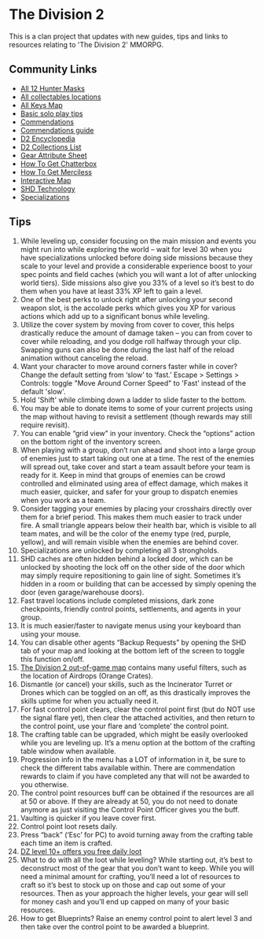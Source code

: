 # The Division 2
This is a clan project that updates with new guides, tips and links to resources relating to 'The Division 2' MMORPG.

## Community Links
- [All 12 Hunter Masks](https://www.reddit.com/r/thedivision/comments/b3u2ji/a_step_by_step_guide_on_how_to_obtain_all_12/)
- [All collectables locations](https://www.reddit.com/r/thedivision/comments/b32p9a/the_division_2_all_collectibles_location_comms/)
- [All Keys Map](https://www.reddit.com/r/thedivision/comments/b3jwp3/map_of_all_keys_w_instructions/)
- [Basic solo play tips](https://www.reddit.com/r/thedivision/comments/b3nj45/basic_tips_for_solo_play/)
- [Commendations](https://old.reddit.com/r/thedivision/wiki/thedivision2/commendations)
- [Commendations guide](https://www.reddit.com/r/thedivision/comments/b3onz7/commendations_2500_point_guide/)
- [D2 Encyclopedia](https://docs.google.com/spreadsheets/d/1aBCly6-O0rP4wIs80sd8MAldDYd2mSdnwCLncyrCjps/htmlview?usp=sharing&sle=true#)
- [D2 Collections List](https://docs.google.com/spreadsheets/d/e/2PACX-1vT9cuFYaxTl1zwVpNkcPLIFq1aI8vzdm_GEVi7kff_23oO7qEEbihitnb_JiWcxq3x5Cpjhp9xe9LCr/pubhtml#)
- [Gear Attribute Sheet](https://docs.google.com/spreadsheets/d/e/2PACX-1vTMyKlW90Q2H3RDKXF7cISzVgs7aM9tjqFtf2ZH6i1e_U_8K_LUD2-2ccTrXrgsLBUW15U-9z7u5tgz/pubhtml#)
- [How To Get Chatterbox](https://www.pcgamesn.com/the-division-2/chatterbox-exotic-how-to-get)
- [How To Get Merciless](https://youtu.be/YAv7JiUBz1w)
- [Interactive Map](https://division2map.com/)
- [SHD Technology](https://shd.technology/)
- [Specializations](https://cdn.discordapp.com/attachments/554289782121955349/554332118293938230/HeY7nNW.jpg)


## Tips
1.	While leveling up, consider focusing on the main mission and events you might run into while exploring the world – wait for level 30 when you have specializations unlocked before doing side missions because they scale to your level and provide a considerable experience boost to your spec points and field caches (which you will want a lot of after unlocking world tiers). Side missions also give you 33% of a level so it’s best to do them when you have at least 33% XP left to gain a level.
2.	One of the best perks to unlock right after unlocking your second weapon slot, is the accolade perks which gives you XP for various actions which add up to a significant bonus while leveling.
3.	Utilize the cover system by moving from cover to cover, this helps drastically reduce the amount of damage taken – you can from cover to cover while reloading, and you dodge roll halfway through your clip. Swapping guns can also be done during the last half of the reload animation without canceling the reload.
4.	Want your character to move around corners faster while in cover? Change the default setting from ‘slow’ to ‘fast.’ Escape > Settings > Controls: toggle "Move Around Corner Speed" to 'Fast' instead of the default 'slow'.
5.	Hold 'Shift' while climbing down a ladder to slide faster to the bottom.
6.	You may be able to donate items to some of your current projects using the map without having to revisit a settlement (though rewards may still require revisit).
7.	You can enable “grid view” in your inventory. Check the “options” action on the bottom right of the inventory screen.
8.	When playing with a group, don’t run ahead and shoot into a large group of enemies just to start taking out one at a time. The rest of the enemies will spread out, take cover and start a team assault before your team is ready for it. Keep in mind that groups of enemies can be crowd controlled and eliminated using area of effect damage, which makes it much easier, quicker, and safer for your group to dispatch enemies when you work as a team.
9.	Consider tagging your enemies by placing your crosshairs directly over them for a brief period. This makes them much easier to track under fire. A small triangle appears below their health bar, which is visible to all team mates, and will be the color of the enemy type (red, purple, yellow), and will remain visible when the enemies are behind cover.
10.	Specializations are unlocked by completing all 3 strongholds.
11.	SHD caches are often hidden behind a locked door, which can be unlocked by shooting the lock off on the other side of the door which may simply require repositioning to gain line of sight. Sometimes it’s hidden in a room or building that can be accessed by simply opening the door (even garage/warehouse doors).
12.	Fast travel locations include completed missions, dark zone checkpoints, friendly control points, settlements, and agents in your group.
13.	It is much easier/faster to navigate menus using your keyboard than using your mouse.
14.	You can disable other agents “Backup Requests” by opening the SHD tab of your map and looking at the bottom left of the screen to toggle this function on/off.
15.	[The Division 2 out-of-game map](https://division2map.com/) contains many useful filters, such as the location of Airdrops (Orange Crates).
16.	Dismantle (or cancel) your skills, such as the Incinerator Turret or Drones which can be toggled on an off, as this drastically improves the skills uptime for when you actually need it.
17.	For fast control point clears, clear the control point first (but do NOT use the signal flare yet), then clear the attached activities, and then return to the control point, use your flare and ‘complete’ the control point.
18.	The crafting table can be upgraded, which might be easily overlooked while you are leveling up. It’s a menu option at the bottom of the crafting table window when available.
19.	Progression info in the menu has a LOT of information in it, be sure to check the different tabs available within. There are commendation rewards to claim if you have completed any that will not be awarded to you otherwise.
20.	The control point resources buff can be obtained if the resources are all at 50 or above. If they are already at 50, you do not need to donate anymore as just visiting the Control Point Officer gives you the buff.
21.	Vaulting is quicker if you leave cover first.
22.	Control point loot resets daily.
23.	Press “back” (‘Esc’ for PC) to avoid turning away from the crafting table each time an item is crafted.
24.	[DZ level 10+ offers you free daily loot](https://www.reddit.com/r/thedivision/comments/b3vng4/get_your_dark_zone_level_to_at_least_level_10_as/)
25.	What to do with all the loot while leveling? While starting out, it’s best to deconstruct most of the gear that you don’t want to keep. While you will need a minimal amount for crafting, you’ll need a lot of resources to craft so it’s best to stock up on those and cap out some of your resources. Then as your approach the higher levels, your gear will sell for money cash and you’ll end up capped on many of your basic resources.
26.	How to get Blueprints? Raise an enemy control point to alert level 3 and then take over the control point to be awarded a blueprint.
